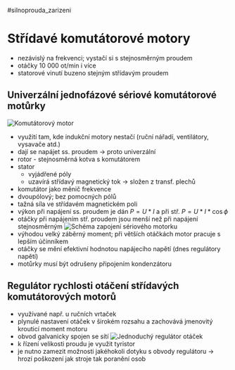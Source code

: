#silnoprouda_zarizeni
# Střídavé komutátorové motory
* nezávislý na frekvenci; vystačí si s stejnosměrným proudem
* otáčky 10 000 ot/min i více
* statorové vinutí buzeno stejným střídavým proudem
## Univerzální jednofázové sériové komutátorové motůrky
![Komutátorový motor](http://ebooks.skola-agc.cz/ESP/HTML/40/SmallOb39.png)
* využití tam, kde indukční motory nestačí (ruční nářadí, ventilátory, vysavače atd.)
* dají se napájet ss. proudem → proto univerzální
* rotor - stejnosměrná kotva s komutátorem
* stator
	* vyjádřené póly
	* uzavírá střídavý magnetický tok → složen z transf. plechů
* komutátor jako měnič frekvence
* dvoupólový; bez pomocných pólů
* tažná síla ve střídavém magnetickém poli
* výkon při napájení ss. proudem je dán $P = U*I$ a při stř. $P = U*I* \cos \phi$
* otáčky při napájením stř. proudem jsou menší než při napájení stejnosměrným
![Schéma zapojení sériového motorku](http://ebooks.skola-agc.cz/ESP/HTML/40/Ob241.jpg)
* výhodou velký záběrný moment; při větších otáčkách motor pracuje s lepším účinníkem
* otáčky se mění efektivní hodnotou napájecího napětí (dnes regulátory napětí)
* motůrky musí být odrušeny připojením kondenzátoru
## Regulátor rychlosti otáčení střídavých komutátorových motorů
* využívané např. u ručních vrtaček
* plynulé nastavení otáček v širokém rozsahu a zachovává jmenovitý krouticí moment motoru
* obvod galvanicky spojen se sítí
![Jednoduchý regulátor otáček](http://ebooks.skola-agc.cz/ESP/HTML/40/Ob243.jpg)
* k řízení velikosti proudu je využit tyristor
* je nutno zamezit možnosti jakéhokoli dotyku s obvody regulátoru → hrozí poškození jak stroje tak poranění osob
